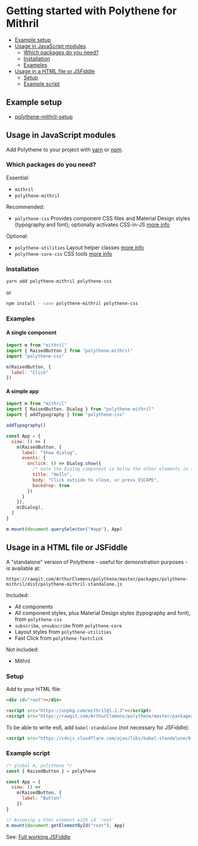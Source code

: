 # Getting started with Polythene for Mithril

<!-- MarkdownTOC autolink="true" autoanchor="true" bracket="round" levels="1,2,3" -->

- [Example setup](#example-setup)
- [Usage in JavaScript modules](#usage-in-javascript-modules)
  - [Which packages do you need?](#which-packages-do-you-need)
  - [Installation](#installation)
  - [Examples](#examples)
- [Usage in a HTML file or JSFiddle](#usage-in-a-html-file-or-jsfiddle)
  - [Setup](#setup)
  - [Example script](#example-script)

<!-- /MarkdownTOC -->


<a id="example-setup"></a>
## Example setup

* [polythene-mithril-setup](https://github.com/ArthurClemens/polythene-mithril-setup)


<a id="usage-in-javascript-modules"></a>
## Usage in JavaScript modules

Add Polythene to your project with [yarn](https://yarnpkg.com/) or [npm](https://www.npmjs.com).

<a id="which-packages-do-you-need"></a>
### Which packages do you need?

Essential:

* `mithril`
* `polythene-mithril`

Recommended:

* `polythene-css` Provides component CSS files and Material Design styles (typography and font); optionally activates CSS-in-JS [more info](css.md)

Optional:

* `polythene-utilities` Layout helper classes [more info](packages/polythene-utilities.md)
* `polythene-core-css` CSS tools [more info](packages/polythene-core-css.md)

<a id="installation"></a>
### Installation

~~~bash
yarn add polythene-mithril polythene-css
~~~

or

~~~bash
npm install --save polythene-mithril polythene-css
~~~


<a id="examples"></a>
### Examples

#### A single component

~~~javascript
import m from "mithril"
import { RaisedButton } from "polythene-mithril"
import "polythene-css"

m(RaisedButton, {
  label: "Click"
})
~~~

#### A simple app

~~~javascript
import m from "mithril"
import { RaisedButton, Dialog } from "polythene-mithril"
import { addTypography } from "polythene-css"

addTypography()

const App = {
  view: () => [
    m(RaisedButton, {
      label: "Show dialog",
      events: {
        onclick: () => Dialog.show({
          /* note the Dialog component is below the other elements in the app */
          title: "Hello",
          body: "Click outside to close, or press ESCAPE",
          backdrop: true
        })
      }
    }),
    m(Dialog),
  ]
}

m.mount(document.querySelector("#app"), App)
~~~


<a id="usage-in-a-html-file-or-jsfiddle"></a>
## Usage in a HTML file or JSFiddle

A "standalone" version of Polythene - useful for demonstration purposes - is available at:

~~~
https://rawgit.com/ArthurClemens/polythene/master/packages/polythene-mithril/dist/polythene-mithril-standalone.js
~~~

Included:

* All components
* All component styles, plus Material Design styles (typography and font), from `polythene-css`
* `subscribe`, `unsubscribe` from `polythene-core`
* Layout styles from `polythene-utilities`
* Fast Click from `polythene-fastclick`

Not included:

* Mithril

<a id="setup"></a>
### Setup

Add to your HTML file:

~~~html
<div id="root"></div>

<script src="https://unpkg.com/mithril@1.1.3"></script>
<script src="https://rawgit.com/ArthurClemens/polythene/master/packages/polythene-mithril/dist/polythene-mithril-standalone.js"></script>
~~~

To be able to write es6, add `babel-standalone` (not necessary for JSFiddle):

~~~html
<script src="https://cdnjs.cloudflare.com/ajax/libs/babel-standalone/6.25.0/babel.min.js"></script>
~~~

<a id="example-script"></a>
### Example script

~~~javascript
/* global m, polythene */
const { RaisedButton } = polythene

const App = {
  view: () =>
    m(RaisedButton, {
      label: "Button"
    })
}

// Assuming a html element with id `root`
m.mount(document.getElementById("root"), App)
~~~


See: [Full working JSFiddle](https://jsfiddle.net/ArthurClemens/5d5xfoxs/)

